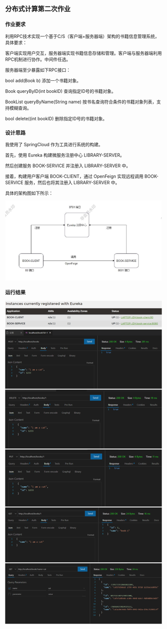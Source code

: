 ## 分布式计算第二次作业

### 作业要求

利用RPC技术实现一个基于C/S（客户端+服务器端）架构的书籍信息管理系统，具体要求：

客户端实现用户交互，服务器端实现书籍信息存储和管理。客户端与服务器端利用RPC机制进行协作。中间件任选。

服务器端至少暴露如下RPC接口：

bool add(Book b)   添加一个书籍对象。

Book queryByID(int bookID) 查询指定ID号的书籍对象。

BookList queryByName(String name) 按书名查询符合条件的书籍对象列表，支持模糊查询。

bool delete((int bookID) 删除指定ID号的书籍对象。

### 设计思路

我使用了 SpringCloud 作为工具进行系统的构建。

首先，使用 Eureka 构建微服务注册中心 LIBRARY-SERVER。

然后创建服务 BOOK-SERVICE 并注册入 LIBRARY-SERVER 中。

接着，构建用户客户端 BOOK-CLIENT，通过 OpenFeign 实现远程调用 BOOK-SERVICE 服务，然后也将其注册入 LIBRARY-SERVER 中。

具体的架构图如下所示：

![架构图](架构图.jpg)

### 运行结果

![](eureka.png)
![](2023-03-21_234952.png)
![](2023-03-21_235000.png)
![](2023-03-21_235007.png)
![](2023-03-21_235014.png)
![](2023-03-21_235025.png)
